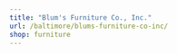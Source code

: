 ```yaml
---
title: "Blum's Furniture Co., Inc."
url: /baltimore/blums-furniture-co-inc/
shop: furniture
---
```

